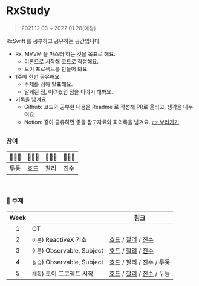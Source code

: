 # RxStudy

> 2021.12.03 ~ 2022.01.28(예정)

RxSwift 를 공부하고 공유하는 공간입니다.

- Rx, MVVM 을 마스터 하는 것을 목표로 해요.
  - 이론으로 시작해 코드로 작성해요.
  - 토이 프로젝트를 만들어 봐요.
- 1주에 한번 공유해요.
  - 주제를 정해 발표해요.
  - 알게된 점, 어려웠던 점을 이야기 해봐요.
- 기록을 남겨요.
  - Github: 코드와 공부한 내용을 Readme 로 작성해 PR로 올리고, 생각을 나누어요.
  - Notion: 같이 공유하면 좋을 참고자료와 회의록을 남겨요. [👉 보러가기](https://cookie-giant-a00.notion.site/RxStudy-8900234b5aa84db6af25d29715b6bddc)
    <br/>

### 참여

| 🧑🏻‍💻                               | 👨🏻‍💻                                 | 🧑🏻‍💻                               | 👩🏼‍💻                                  |
| ----------------------------------- | ---------------------------------- | ----------------------------------- | ----------------------------------- |
| [두둥](https://github.com/chicazic) | [호드](https://github.com/herohjk) | [찰리](https://github.com/chalie00) | [진수](https://github.com/Jinsujin) |

<br/>

### 📄 주제

| Week |                             | 링크                                                                                                                                                                                            |
| :--: | --------------------------- | ----------------------------------------------------------------------------------------------------------------------------------------------------------------------------------------------- |
|  1   | OT                          |
|  2   | `이론`) ReactiveX 기초      | [호드](1.ReactiveX-basic/herohjk/) / [찰리](1.ReactiveX-basic/chaile/) / [진수](1.ReactiveX-basic/jinsu/)                                                                                       |
|  3   | `이론`) Observable, Subject | [호드](2.Observable-Subject/herohjk/) / [찰리](2.Observable-Subject/chaile/) / [진수](2.Observable-Subject/jinsu/)                                                                              |
|  4   | `실습`) Observable, Subject | [호드](3.Practice-Observable-Subject/herohjk/) / [찰리](3.Practice-Observable-Subject/chaile/) / [진수](3.Practice-Observable-Subject/jinsu/) / [두둥](3.Practice-Observable-Subject/doodoong/) |
|  5   | `계획`) 토이 프로젝트 시작  | [호드](4.Project/herohjk/) / [찰리](4.Project/chaile/) / [진수](4.Project/jinsu/) / 두둥                                                                                                        |
